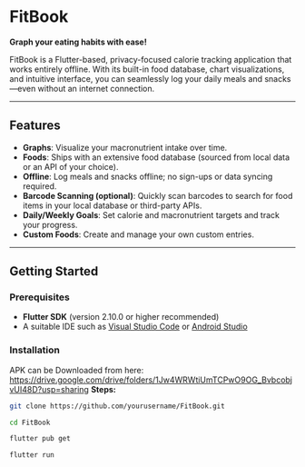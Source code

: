 # FitBook
**Graph your eating habits with ease!**

FitBook is a Flutter-based, privacy-focused calorie tracking application that works entirely offline. With its built-in food database, chart visualizations, and intuitive interface, you can seamlessly log your daily meals and snacks—even without an internet connection.

---

## Features

- **Graphs**: Visualize your macronutrient intake over time.
- **Foods**: Ships with an extensive food database (sourced from local data or an API of your choice).
- **Offline**: Log meals and snacks offline; no sign-ups or data syncing required.
- **Barcode Scanning (optional)**: Quickly scan barcodes to search for food items in your local database or third-party APIs.
- **Daily/Weekly Goals**: Set calorie and macronutrient targets and track your progress.
- **Custom Foods**: Create and manage your own custom entries.

---

## Getting Started

### Prerequisites

- **Flutter SDK** (version 2.10.0 or higher recommended)
- A suitable IDE such as [Visual Studio Code](https://code.visualstudio.com/) or [Android Studio](https://developer.android.com/studio)

### Installation
   APK can be Downloaded from here: https://drive.google.com/drive/folders/1Jw4WRWtiUmTCPwO9OG_BvbcobjvUI48D?usp=sharing
 **Steps:**

   ```bash
   git clone https://github.com/yourusername/FitBook.git

   cd FitBook

   flutter pub get

   flutter run
   ```
